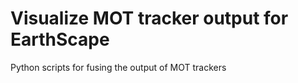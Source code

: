 # Visualize MOT tracker output for EarthScape
Python scripts for fusing the output of MOT trackers

